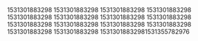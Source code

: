 1531301883298
1531301883298
1531301883298
1531301883298
1531301883298
1531301883298
1531301883298
1531301883298
1531301883298
1531301883298
1531301883298
1531301883298
1531301883298
1531301883298
15313018832981531355782976